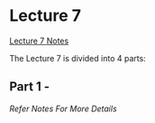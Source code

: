 # Lecture 7

<a href="">Lecture 7 Notes</a>

The Lecture 7 is divided into 4 parts:

## Part 1 - 

*Refer Notes For More Details*